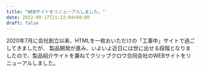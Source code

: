 ```yaml
---
title: "WEBサイトをリニューアルしました。"
date: 2022-09-17T21:23:04+09:00
draft: false
---
```


2020年7月に会社創立以来、HTMLを一枚おいただけの「工事中」サイトで過ごしてきましたが、
製品開発が進み、いよいよ近日には世に出せる段階となりましたので、製品紹介サイトを兼ねてクリップクロウ合同会社のWEBサイトをリニューアルしました。
